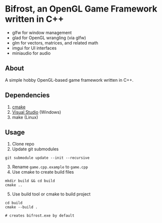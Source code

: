 # Bifrost, an OpenGL Game Framework written in C++

- glfw for window management
- glad for OpenGL wrangling (via glfw)
- glm for vectors, matrices, and related math
- imgui for UI interfaces
- miniaudio for audio

## About

A simple hobby OpenGL-based game framework written in C++.

## Dependencies

1. [cmake](https://cmake.org/download/)
2. [Visual Studio](https://visualstudio.microsoft.com/) (Windows)
3. make (Linux)

## Usage

1. Clone repo
2. Update git submodules
    
```
git submodule update --init --recursive
```

3. Rename `game.cpp.example` to `game.cpp`
4. Use cmake to create build files
    
```
mkdir build && cd build
cmake ..
```

5. Use build tool or cmake to build project

```
cd build
cmake --build .

# creates bifrost.exe by default
```
